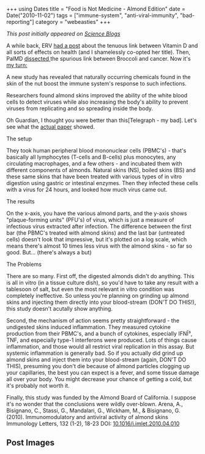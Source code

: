 +++
using Dates
title = "Food is Not Medicine - Almond Edition"
date = Date("2010-11-02")
tags = ["immune-system", "anti-viral-immunity", "bad-reporting"]
category = "webeasties"
+++

_This post initially appeared on [Science Blogs](http://scienceblogs.com/webeasties)_

A while back, ERV [had a post](http://scienceblogs.com/erv/2010/09/food_is_not_medicine_vitamin_d.php) about the tenuous link between Vitamin D and all sorts of effects on health (and I shamelessly co-opted her title). Then, PalMD [dissected ](http://scientopia.org/blogs/whitecoatunderground/2010/10/22/more-crappy-reporting-from-labspaces/)the spurious link between Broccoli and cancer. Now it's [my turn:](http://www.telegraph.co.uk/science/science-news/8098656/Eating-almonds-can-help-to-fight-off-viruses.html)

A new study has revealed that naturally occurring chemicals found in the skin of the nut boost the immune system's response to such infections.

Researchers found almond skins improved the ability of the white blood cells to detect viruses while also increasing the body's ability to prevent viruses from replicating and so spreading inside the body.

Oh Guardian, I thought you were better than this[Telegraph - my bad]. Let's see what the [actual paper](http://goo.gl/G0GS) showed.

The setup

They took human peripheral blood mononuclear cells (PBMC's) - that's basically all lymphocytes (T-cells and B-cells) plus monocytes, any circulating macrophages, and a few others - and incubated them with different components of almonds. Natural skins (NS), boiled skins (BS) and these same skins that have been treated with various types of in vitro digestion using gastric or intestinal enzymes. Then they infected these cells with a virus for 24 hours, and looked how much virus came out.

The results

On the x-axis, you have the various almond parts, and the y-axis shows "plaque-forming units" (PFU's) of virus, which is just a measure of infectious virus extracted after infection. The difference between the first bar (the PBMC's treated with almond skins) and the last bar (untreated cells) doesn't look that impressive, but it's plotted on a log scale, which means there's almost 10 times less virus with the almond skins - so far so good. But... (there's always a but)

The Problems

There are so many. First off, the digested almonds didn't do anything. This is all in vitro (in a tissue culture dish), so you'd have to take any result with a tablesoon of salt, but even the most relevant in vitro condition was completely ineffective. So unless you're planning on grinding up almond skins and injecting them directly into your blood-stream (DON'T DO THIS!), this study doesn't acutally show anything.

Second, the mechanism of action seems pretty straightforward - the undigested skins induced inflammation. They measured cytokine production from their PBMC's, and a bunch of cytokines, especially IFNÎ³, TNF, and especially type-1 interferons were produced. Lots of things cause inflammation, and those would all restrict viral replication in this assay. But systemic inflammation is generally bad. So if you actually did grind up almond skins and inject them into your blood-stream (again, DON'T DO THIS), presuming you don't die because of almond particles clogging up your capillaries, the best you can expect is a fever, and some tissue damage all over your body. You might decrease your chance of getting a cold, but it's probably not worth it.

Finally, this study was funded by the Almond Board of California. I suppose it's no wonder that the conclusions were wildly over-blown. 
Arena, A., Bisignano, C., Stassi, G., Mandalari, G., Wickham, M., & Bisignano, G. (2010). Immunomodulatory and antiviral activity of almond skins Immunology Letters, 132 (1-2), 18-23 DOI: [10.1016/j.imlet.2010.04.010](review)

      
  

 ## Post Images


